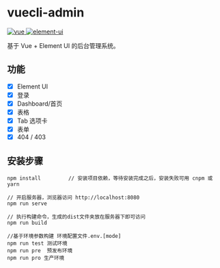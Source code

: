 # vuecli-admin

<a href="https://github.com/vuejs/vue">
    <img src="https://img.shields.io/badge/vue-2.6.10-brightgreen.svg" alt="vue">
  </a>
  <a href="https://github.com/ElemeFE/element">
    <img src="https://img.shields.io/badge/element--ui-2.8.2-brightgreen.svg" alt="element-ui">
  </a>

基于 Vue + Element UI 的后台管理系统。


## 功能

-   [x] Element UI
-   [x] 登录
-   [x] Dashboard/首页
-   [x] 表格
-   [x] Tab 选项卡
-   [x] 表单
-   [x] 404 / 403

## 安装步骤

```
npm install         // 安装项目依赖，等待安装完成之后，安装失败可用 cnpm 或 yarn

// 开启服务器，浏览器访问 http://localhost:8080
npm run serve

// 执行构建命令，生成的dist文件夹放在服务器下即可访问
npm run build

//基于环境参数构建 环境配置文件.env.[mode] 
npm run test 测试环境
npm run pre  预发布环境
npm run pro 生产环境

```

